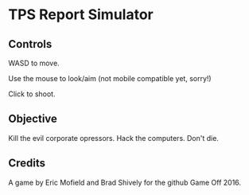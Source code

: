 # TPS Report Simulator

## Controls

WASD to move.

Use the mouse to look/aim (not mobile compatible yet, sorry!)

Click to shoot.

## Objective

Kill the evil corporate opressors. Hack the computers. Don't die.

## Credits

A game by Eric Mofield and Brad Shively for the github Game Off 2016.